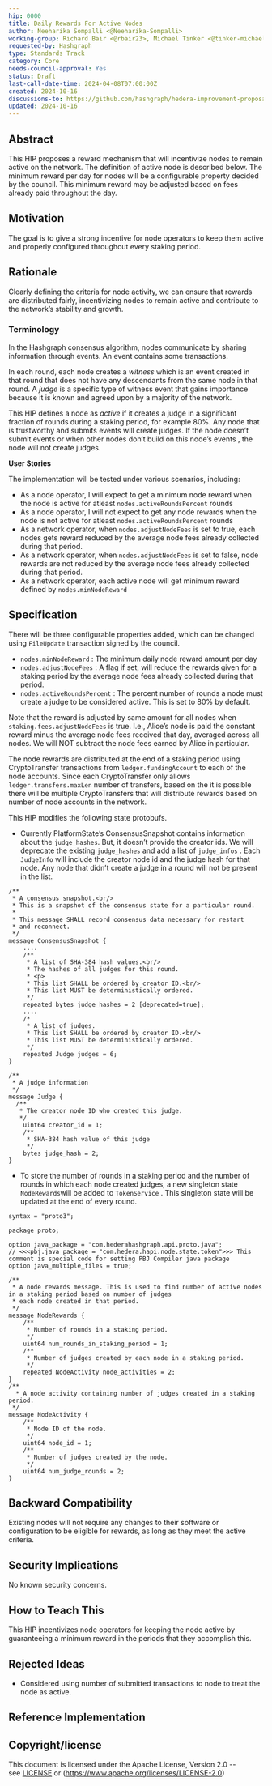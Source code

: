 ```yaml
---
hip: 0000
title: Daily Rewards For Active Nodes
author: Neeharika Sompalli <@Neeharika-Sompalli>
working-group: Richard Bair <@rbair23>, Michael Tinker <@tinker-michaelj>, Mark Blackman<
requested-by: Hashgraph
type: Standards Track
category: Core
needs-council-approval: Yes
status: Draft
last-call-date-time: 2024-04-08T07:00:00Z
created: 2024-10-16
discussions-to: https://github.com/hashgraph/hedera-improvement-proposal/discussions/1063
updated: 2024-10-16
---
```


## Abstract

This HIP proposes a reward mechanism that will incentivize nodes to remain active on the network. The definition of active node is described below. The minimum reward per day for nodes will be a configurable property decided by the council. This minimum reward may be adjusted based on fees already paid throughout the day.

## Motivation

The goal is to give a strong incentive for node operators to keep them active and properly configured throughout every staking period.

## Rationale

Clearly defining the criteria for node activity, we can ensure that rewards are distributed fairly, incentivizing nodes to remain active and contribute to the network’s stability and growth.

### Terminology

In the Hashgraph consensus algorithm, nodes communicate by sharing information through events. An event contains some transactions.

In each round, each node creates a *witness* which is an event created in that round that does not have any descendants from the same node in that round. A *judge* is a specific type of witness event that gains importance because it is known and agreed upon by a majority of the network.

This HIP defines a node as *active* if it creates a judge in a significant fraction of rounds during a staking period, for example 80%. Any node that is trustworthy and submits events will create judges. If the node doesn’t submit events or when other nodes don’t build on this node’s events ,  the node will not create judges.

**User Stories**

The implementation will be tested under various scenarios, including:

- As a node operator, I will expect to get a minimum node reward when the node is active for atleast `nodes.activeRoundsPercent`  rounds
- As a node operator, I will not expect to get any node rewards when the node is not active for atleast `nodes.activeRoundsPercent`  rounds
- As a network operator, when `nodes.adjustNodeFees` is set to true, each nodes gets reward reduced by the average node fees already collected during that period.
- As a network operator, when `nodes.adjustNodeFees` is set to false, node rewards are not reduced by the average node fees already collected during that period.
- As  a network operator, each active node will get minimum reward defined by `nodes.minNodeReward`

## Specification

There will be three configurable properties added, which can be changed using `FileUpdate` transaction signed by the council.

- `nodes.minNodeReward` : The minimum daily node reward amount per day
- `nodes.adjustNodeFees` : A flag if set, will reduce the rewards given for a staking period by the average node fees already collected during that period.
- `nodes.activeRoundsPercent` : The percent number of rounds a node must create a judge to be considered active. This is set to 80% by default.

Note that the reward is adjusted by same amount for all nodes when `staking.fees.adjustNodeFees` is true. I.e., Alice’s node is paid the constant reward minus the average node fees received that day, averaged across all nodes. We will NOT subtract the node fees earned by Alice in particular.

The node rewards are distributed at the end of a staking period using CryptoTransfer transactions from `ledger.fundingAccount` to each of the node accounts. Since each CryptoTransfer only allows `ledger.transfers.maxLen` number of transfers, based on the it is possible there will be multiple CryptoTransfers that will distribute rewards based on number of node accounts in the network.

This HIP modifies the following state protobufs.

- Currently PlatformState’s ConsensusSnapshot contains information about the `judge_hashes`. But, it doesn’t provide the creator ids. We will deprecate the existing `judge_hashes`  and add a list of `judge_infos` . Each `JudgeInfo` will include the creator node id and the judge hash for that node. Any node that didn’t create a judge in a round will not be present in the list.

```
/**
 * A consensus snapshot.<br/>
 * This is a snapshot of the consensus state for a particular round.
 *
 * This message SHALL record consensus data necessary for restart
 * and reconnect.
 */
message ConsensusSnapshot {
    ....
    /**
     * A list of SHA-384 hash values.<br/>
     * The hashes of all judges for this round.
     * <p>
     * This list SHALL be ordered by creator ID.<br/>
     * This list MUST be deterministically ordered.
     */
    repeated bytes judge_hashes = 2 [deprecated=true];
    ....
    /*
     * A list of judges.
     * This list SHALL be ordered by creator ID.<br/>
     * This list MUST be deterministically ordered.
     */
    repeated Judge judges = 6;
}

/**
 * A judge information
 */
message Judge {
  /**
   * The creator node ID who created this judge.
   */
    uint64 creator_id = 1;
    /**
     * SHA-384 hash value of this judge
     */
    bytes judge_hash = 2;
}
```

- To store the number of rounds in a staking period and the number of rounds in which each node created judges, a new singleton state `NodeRewards`will be added to `TokenService` . This singleton state will be updated at the end of every round.

```
syntax = "proto3";

package proto;

option java_package = "com.hederahashgraph.api.proto.java";
// <<<pbj.java_package = "com.hedera.hapi.node.state.token">>> This comment is special code for setting PBJ Compiler java package
option java_multiple_files = true;

/**
 * A node rewards message. This is used to find number of active nodes in a staking period based on number of judges
 * each node created in that period.
 */
message NodeRewards {
    /**
     * Number of rounds in a staking period.
     */
    uint64 num_rounds_in_staking_period = 1;
    /**
     * Number of judges created by each node in a staking period.
     */
    repeated NodeActivity node_activities = 2;
}
/**
  * A node activity containing number of judges created in a staking period.
 */
message NodeActivity {
    /**
     * Node ID of the node.
     */
    uint64 node_id = 1;
    /**
     * Number of judges created by the node.
     */
    uint64 num_judge_rounds = 2;
}
```

## Backward Compatibility

Existing nodes will not require any changes to their software or configuration to be eligible for rewards, as long as they meet the active criteria.

## Security Implications

No known security concerns.

## How to Teach This

This HIP incentivizes node operators for keeping the node active by guaranteeing a minimum reward in the periods that they accomplish this.

## Rejected Ideas

- Considered using number of submitted transactions to node to treat the node as active.

## Reference Implementation

## Copyright/license

This document is licensed under the Apache License, Version 2.0 -- see [LICENSE](https://github.com/Neeharika-Sompalli/hedera-improvement-proposal/blob/1cad867e75071dad048ec633e04e208ca242c0df/LICENSE) or (https://www.apache.org/licenses/LICENSE-2.0)